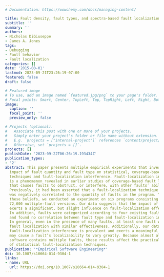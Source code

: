 ```yaml
---
# Documentation: https://wowchemy.com/docs/managing-content/

title: Fault density, fault types, and spectra-based fault localization
subtitle: ''
summary: ''
authors:
- Nicholas DiGiuseppe
- James A. Jones
tags:
- Debugging
- Fault behavior
- Fault localization
categories: []
date: '2015-08-01'
lastmod: 2023-09-21T23:26:19-07:00
featured: false
draft: false

# Featured image
# To use, add an image named `featured.jpg/png` to your page's folder.
# Focal points: Smart, Center, TopLeft, Top, TopRight, Left, Right, BottomLeft, Bottom, BottomRight.
image:
  caption: ''
  focal_point: ''
  preview_only: false

# Projects (optional).
#   Associate this post with one or more of your projects.
#   Simply enter your project's folder or file name without extension.
#   E.g. `projects = ["internal-project"]` references `content/project/deep-learning/index.md`.
#   Otherwise, set `projects = []`.
projects: []
publishDate: '2023-09-22T06:26:19.193434Z'
publication_types:
- '2'
abstract: This paper presents multiple empirical experiments that investigate the
  impact of fault quantity and fault type on statistical, coverage-based fault localization
  techniques and fault-localization interference. Fault-localization interference
  is a phenomenon revealed in earlier studies of coverage-based fault localization
  that causes faults to obstruct, or interfere, with other faults’ ability to be localized.
  Previously, it had been asserted that a fault-localization technique’s effectiveness
  was negatively correlated to the quantity of faults in the program. To investigate
  these beliefs, we conducted an experiment on six programs consisting of more than
  72,000 multiple-fault versions. Our data suggests that the impact of multiple faults
  exerts a significant, but slight influence on fault-localization effectiveness.
  In addition, faults were categorized according to four existing fault-taxonomies
  and found no correlation between fault type and fault-localization interference.
  In general, even in the presence of many faults, at least one fault was found by
  fault localization with similar effectiveness. Additionally, our data exhibits that
  fault-localization interference is prevalent and exerts a meaningful influence that
  may cause a fault’s localizability to vary greatly. Because almost all real-world
  software contains multiple faults, these results affect the practical use and understanding
  of statistical fault-localization techniques.
publication: '*Empirical Software Engineering*'
doi: 10.1007/s10664-014-9304-1
links:
- name: URL
  url: https://doi.org/10.1007/s10664-014-9304-1
---
```


